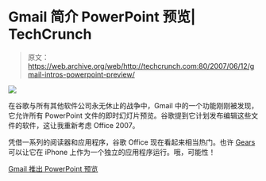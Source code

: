 # Gmail 简介 PowerPoint 预览| TechCrunch

> 原文：<https://web.archive.org/web/http://techcrunch.com:80/2007/06/12/gmail-intros-powerpoint-preview/>

![](img/a2919dbd0dac4c400d613781c8e56378.png)

在谷歌与所有其他软件公司永无休止的战争中，Gmail 中的一个功能刚刚被发现，它允许所有 PowerPoint 文件的即时幻灯片预览。谷歌提到它计划发布编辑这些文件的软件，这让我重新考虑 Office 2007。

凭借一系列的阅读器和应用程序，谷歌 Office 现在看起来相当热门。也许 [Gears](https://web.archive.org/web/20151231195451/http://crunchgear.com/2007/05/30/google-gears-discovered/) 可以让它在 iPhone 上作为一个独立的应用程序运行。哦，可能性！

[Gmail 推出 PowerPoint 预览](https://web.archive.org/web/20151231195451/http://blog.outer-court.com/archive/2007-06-12-n44.html)